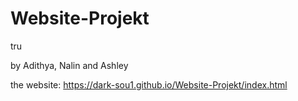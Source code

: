 # Website-Projekt
tru

by Adithya, Nalin and Ashley



the website: https://dark-sou1.github.io/Website-Projekt/index.html
